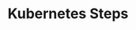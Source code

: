 ---
layout: src/layouts/Default.astro
pubDate: 1000-01-01
modDate: 1000-01-01
title: Kubernetes Steps
navTitle: Overview
description: Kubernetes Steps
navOrder: 20
hideInThisSectionHeader: true
---